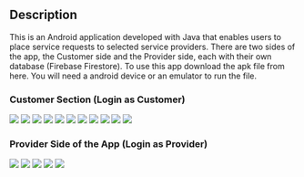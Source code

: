 
## Description 
This is an Android application developed with Java that enables users to place service requests to selected service providers. There are two sides of the app, the Customer side and the Provider side, each with their own database (Firebase Firestore). To use this app download the apk file from here. You will need a android device or an emulator to run the file. 

### Customer Section (Login as Customer)
<img src="./images/welcome.png">
<img src="./images/customer-login.png">
<img src="./images/customer-register.png">
<img src="./images/forgot-pass.png">
<img src="./images/customer-home.png">
<img src="./images/cusomter-services.png">
<img src="./images/customer-history.png">
<img src="./images/customer-profile.png">
<img src="./images/provider-info.png">
<img src="./images/payment.png">
<img src="./images/rate-review.png">

### Provider Side of the App (Login as Provider)
<img src="./images/provider-login.png">
<img src="./images/provider-register.png">
<img src="./images/provider-dash.png">
<img src="./images/provider-accDec.png">
<img src="./images/provider-home.png">

